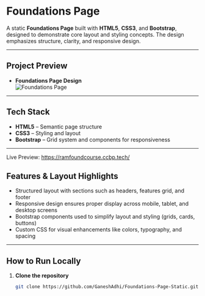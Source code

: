 #  Foundations Page

A static **Foundations Page** built with **HTML5**, **CSS3**, and **Bootstrap**, designed to demonstrate core layout and styling concepts. The design emphasizes structure, clarity, and responsive design.

---

##  Project Preview

- **Foundations Page Design**  
  ![Foundations Page](https://assets.ccbp.in/frontend/content/static-website/foundations-output-v2-img.png)

---

##  Tech Stack

- **HTML5** – Semantic page structure  
- **CSS3** – Styling and layout  
- **Bootstrap** – Grid system and components for responsiveness

---

Live Preview: https://ramfoundcourse.ccbp.tech/

##  Features & Layout Highlights

- Structured layout with sections such as headers, features grid, and footer  
- Responsive design ensures proper display across mobile, tablet, and desktop screens  
- Bootstrap components used to simplify layout and styling (grids, cards, buttons)  
- Custom CSS for visual enhancements like colors, typography, and spacing

---

##  How to Run Locally

1. **Clone the repository**  
   ```bash
   git clone https://github.com/GaneshAdhi/Foundations-Page-Static.git
